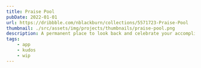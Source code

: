 ```yaml
---
title: Praise Pool
pubDate: 2022-01-01
url: https://dribbble.com/nblackburn/collections/5571723-Praise-Pool
thumbnail: ./src/assets/img/projects/thumbnails/praise-pool.png
description: A permanent place to look back and celebrate your accomplishments.
tags:
    - app
    - kudos
    - wip
---
```

